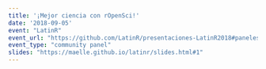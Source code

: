 ```yaml
---
title: '¡Mejor ciencia con rOpenSci!'
date: '2018-09-05'
event: "LatinR"
event_url: "https://github.com/LatinR/presentaciones-LatinR2018#paneles-de-comunidades"
event_type: "community panel"
slides: "https://maelle.github.io/latinr/slides.html#1"
---
```

